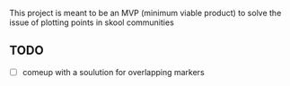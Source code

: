This project is meant to be an MVP (minimum viable product) to solve the issue of plotting points in skool communities

## TODO
- [ ] comeup with a soulution for overlapping markers